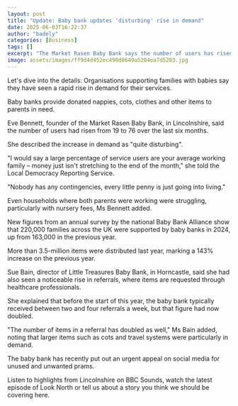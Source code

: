 ```yaml
---
layout: post
title: "Update: Baby bank updates 'disturbing' rise in demand"
date: 2025-06-03T16:22:37
author: "badely"
categories: [Business]
tags: []
excerpt: "The Market Rasen Baby Bank says the number of users has risen by 300% in the past six months."
image: assets/images/ff9d4d452ec490d8649a5284ea7d5283.jpg
---
```


Let's dive into the details: Organisations supporting families with babies say they have seen a rapid rise in demand for their services.

Baby banks provide donated nappies, cots, clothes and other items to parents in need.

Eve Bennett, founder of the Market Rasen Baby Bank, in Lincolnshire, said the number of users had risen from 19 to 76 over the last six months.

She described the increase in demand as "quite disturbing".

"I would say a large percentage of service users are your average working family – money just isn't stretching to the end of the month," she told the Local Democracy Reporting Service.

"Nobody has any contingencies, every little penny is just going into living."

Even households where both parents were working were struggling, particularly with nursery fees, Ms Bennett added.

New figures from an annual survey by the national Baby Bank Alliance show that 220,000 families across the UK were supported by baby banks in 2024, up from 163,000 in the previous year.

More than 3.5-million items were distributed last year, marking a 143% increase on the previous year.

Sue Bain, director of Little Treasures Baby Bank, in Horncastle, said she had also seen a noticeable rise in referrals, where items are requested through healthcare professionals.

She explained that before the start of this year, the baby bank typically received between two and four referrals a week, but that figure had now doubled.

"The number of items in a referral has doubled as well," Ms Bain added, noting that larger items such as cots and travel systems were particularly in demand.

The baby bank has recently put out an urgent appeal on social media for unused and unwanted prams.

Listen to highlights from Lincolnshire on BBC Sounds, watch the latest episode of Look North or tell us about a story you think we should be covering here.

